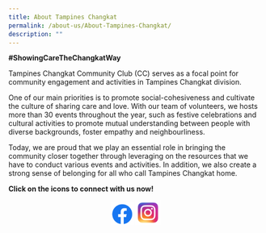 ```yaml
---
title: About Tampines Changkat
permalink: /about-us/About-Tampines-Changkat/
description: ""
---
```

**#ShowingCareTheChangkatWay**

Tampines Changkat Community Club (CC) serves as a focal point for community engagement and activities in Tampines Changkat division. 
 
One of our main priorities is to promote social-cohesiveness and cultivate the culture of sharing care and love. With our team of volunteers, we hosts more than 30 events throughout the year, such as festive celebrations and cultural activities to promote mutual understanding between people with diverse backgrounds, foster empathy and neighbourliness. 

Today, we are proud that we play an essential role in bringing the community closer together through leveraging on the resources that we have to conduct various events and activities. In addition, we also create a strong sense of belonging for all who call Tampines Changkat home. 

**Click on the icons to connect with us now!**

<div style="text-align:center;">
  <a href="https://www.facebook.com/tampines.changkat"><img style="width:45px;height:45px;display:inline-block" alt="" src="/images/facebook%20icon.png"></a>
  <a href="https://www.instagram.com/tampineschangkatcc/"><img style="width:50px;height:50px;display:inline-block" alt="" src="/images/instagram%20icon.png"></a>
</div>